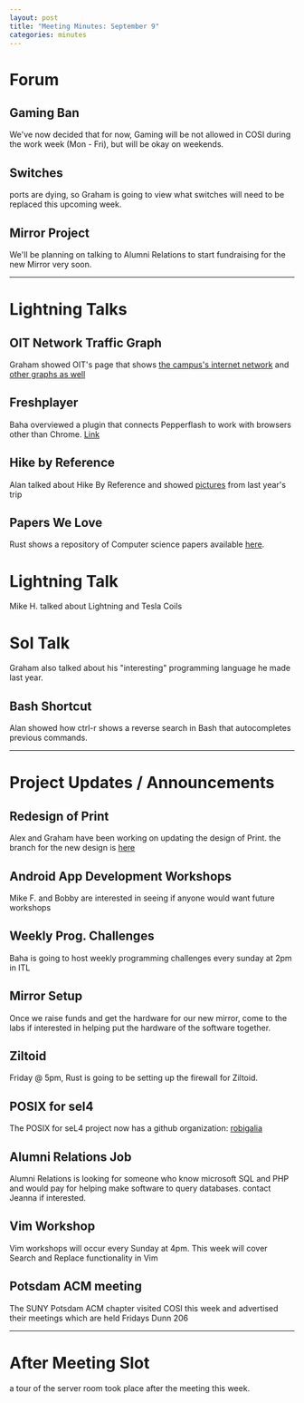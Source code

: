 ```yaml
---
layout: post
title: "Meeting Minutes: September 9"
categories: minutes
---
```


# Forum

## Gaming Ban
We've now decided that for now, Gaming will be not allowed in COSI during the
work week (Mon - Fri), but will be okay on weekends.

## Switches
ports are dying, so Graham is going to view what switches will need to be replaced
this upcoming week.

## Mirror Project
We'll be planning on talking to Alumni Relations to start fundraising for the
new Mirror very soon.

---

# Lightning Talks

## OIT Network Traffic Graph
Graham showed OIT's page that shows [the campus's internet network](http://shep.clarkson.edu)
and [other graphs as well](http://shep.clarkson.edu/statuspanic/)

## Freshplayer
Baha overviewed a plugin that connects Pepperflash to work with browsers other
than Chrome. [Link](https://github.com/i-rinat/freshplayerplugin)

## Hike by Reference
Alan talked about Hike By Reference and showed [pictures](http://imgur.com/a/ipAZD) from last year's trip

## Papers We Love
Rust shows a repository of Computer science papers available [here](http://paperswelove.org/).

# Lightning Talk
Mike H. talked about Lightning and Tesla Coils 

# Sol Talk
Graham also talked about his "interesting" programming language he made last year.

## Bash Shortcut
Alan showed how ctrl-r shows a reverse search in Bash that autocompletes previous commands.

---

# Project Updates / Announcements

## Redesign of Print
Alex and Graham have been working on updating the design of Print. the branch 
for the new design is [here](https://github.com/COSI-Lab/print.dev/tree/prettyprint)

## Android App Development Workshops
Mike F. and Bobby are interested in seeing if anyone would want future workshops

## Weekly Prog. Challenges
Baha is going to host weekly programming challenges every sunday at 2pm in ITL

## Mirror Setup
Once we raise funds and get the hardware for our new mirror, come to the labs 
if interested in helping put the hardware of the software together.

## Ziltoid
Friday @ 5pm, Rust is going to be setting up the firewall for Ziltoid.

## POSIX for sel4
The POSIX for seL4 project now has a github organization: [robigalia](https://github.com/robigalia)

## Alumni Relations Job
Alumni Relations is looking for someone who know microsoft SQL and PHP and would
pay for helping make software to query databases. contact Jeanna if interested.

## Vim Workshop
Vim workshops will occur every Sunday at 4pm. This week will cover Search and
Replace functionality in Vim

## Potsdam ACM meeting
The SUNY Potsdam ACM chapter visited COSI this week and advertised their meetings
which are held Fridays Dunn 206

---

# After Meeting Slot
a tour of the server room took place after the meeting this week.

